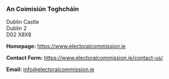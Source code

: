 ###  An Coimisiún Toghcháin

Dublin Castle  
Dublin 2  
D02 X8X8

**Homepage:** [ https://www.electoralcommission.ie
](https://www.electoralcommission.ie)

**Contact Form:** [ https://www.electoralcommission.ie/contact-us/
](https://www.electoralcommission.ie/contact-us/)

**Email:** [ info@electoralcommission.ie ](mailto:info@electoralcommission.ie)
